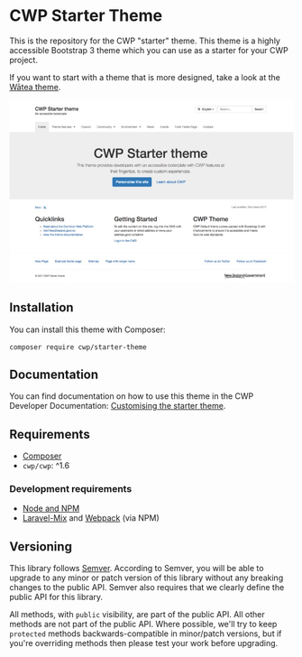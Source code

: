 # CWP Starter Theme

This is the repository for the CWP "starter" theme. This theme is a highly accessible Bootstrap 3 theme which you can use as a starter for your CWP project.

If you want to start with a theme that is more designed, take a look at the [Wātea theme](https://github.com/silverstripe/cwp-watea-theme).

![Screenshot](docs/images/screenshot.jpg)

## Installation

You can install this theme with Composer:

```
composer require cwp/starter-theme
```

## Documentation

You can find documentation on how to use this theme in the CWP Developer Documentation: [Customising the starter theme](https://www.cwp.govt.nz/developer-docs/en/1.6/working_with_projects/customising_the_starter_theme/).

## Requirements

* [Composer](https://getcomposer.org)
* `cwp/cwp`: \^1.6

### Development requirements

* [Node and NPM](https://docs.npmjs.com/getting-started/installing-node)
* [Laravel-Mix](https://github.com/JeffreyWay/laravel-mix) and [Webpack](https://webpack.github.io) (via NPM)

## Versioning

This library follows [Semver](http://semver.org). According to Semver, you will be able to upgrade to any minor or patch version of this library without any breaking changes to the public API. Semver also requires that we clearly define the public API for this library.

All methods, with `public` visibility, are part of the public API. All other methods are not part of the public API. Where possible, we'll try to keep `protected` methods backwards-compatible in minor/patch versions, but if you're overriding methods then please test your work before upgrading.
